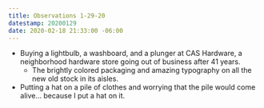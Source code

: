 ```yaml
---
title: Observations 1-29-20
datestamp: 20200129
date: 2020-02-18 21:33:00 -06:00
---
```


- Buying a lightbulb, a washboard, and a plunger at CAS Hardware, a neighborhood hardware store going out of business after 41 years.
	- The brightly colored packaging and amazing typography on all the new old stock in its aisles.
- Putting a hat on a pile of clothes and worrying that the pile would come alive… because I put a hat on it.

